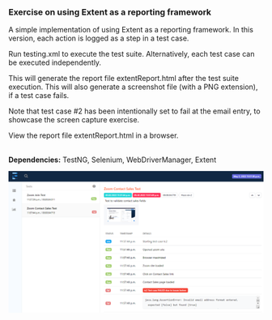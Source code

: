 ### Exercise on using Extent as a reporting framework
A simple implementation of using Extent as a reporting framework.
In this version, each action is logged as a step in a test case.

Run testing.xml to execute the test suite.
Alternatively, each test case can be executed independently.

This will generate the report file extentReport.html after the test suite execution.
This will also generate a screenshot file (with a PNG extension), if a test case fails.

Note that test case #2 has been intentionally set to fail at the email entry, to showcase the screen capture exercise.

View the report file extentReport.html in a browser.
<br/><br/>

**Dependencies:**
TestNG, Selenium, WebDriverManager, Extent

![img.png](readme_img.png)